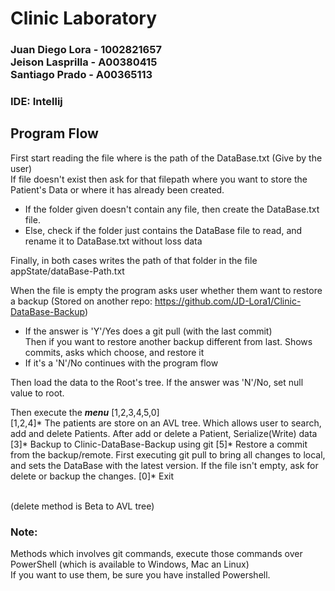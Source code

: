# Clinic Laboratory
### Juan Diego Lora - 1002821657 <br>Jeison Lasprilla - A00380415 <br>Santiago Prado - A00365113
### IDE: Intellij
## Program Flow
First start reading the file where is the path of the DataBase.txt (Give by the user)<br>
If file doesn't exist then ask for that filepath where you want to store the Patient's Data or where it has already been created.

* If the folder given doesn't contain any file, then create the DataBase.txt file.
* Else, check if the folder just contains the DataBase file to read, and rename it to DataBase.txt without loss data<br>

Finally, in both cases writes the path of that folder in the file appState/dataBase-Path.txt<br>

When the file is empty the program asks user whether them want to restore a backup (Stored on another repo: https://github.com/JD-Lora1/Clinic-DataBase-Backup)

- If the answer is 'Y'/Yes does a git pull (with the last commit)<br>
Then if you want to restore another backup different from last. Shows commits, asks which choose, and restore it<br>
- If it's a 'N'/No continues with the program flow

Then load the data to the Root's tree. If the answer was 'N'/No, set null value to root.

Then execute the _**menu**_ [1,2,3,4,5,0]<br>
[1,2,4]* The patients are store on an AVL tree. Which allows user to search, add and delete Patients.
After add or delete a Patient, Serialize(Write) data
[3]* Backup to Clinic-DataBase-Backup using git
[5]* Restore a commit from the backup/remote. First executing git pull to bring all changes to local, and sets the DataBase with the latest version.
If the file isn't empty, ask for delete or backup the changes.
[0]* Exit

<br>(delete method is Beta to AVL tree)
<br>
### Note:
Methods which involves git commands, execute those commands over PowerShell (which is available to Windows, Mac an Linux)<br>
If you want to use them, be sure you have installed Powershell.
